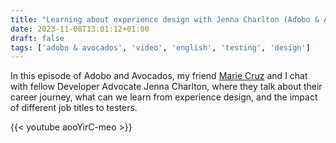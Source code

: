 ```yaml
---
title: "Learning about experience design with Jenna Charlton (Adobo & Avocados #20)"
date: 2023-11-08T13:01:12+01:00
draft: false
tags: ['adobo & avocados', 'video', 'english', 'testing', 'design']
---
```

In this episode of Adobo and Avocados, my friend [Marie Cruz](https://testingwithmarie.com) and I chat with fellow Developer Advocate Jenna Charlton, where they talk about their career journey, what can we learn from experience design, and the impact of different job titles to testers.

{{< youtube aooYirC-meo >}}
